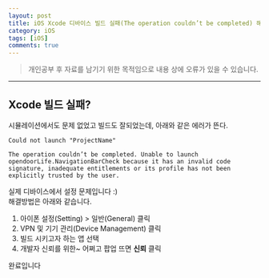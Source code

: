 ```yaml
---
layout: post
title: iOS Xcode 디바이스 빌드 실패(The operation couldn’t be completed) 해결방법
category: iOS
tags: [iOS]
comments: true
---
```


> 개인공부 후 자료를 남기기 위한 목적임으로 내용 상에 오류가 있을 수 있습니다.    

<hr>

## Xcode 빌드 실패?

시뮬레이션에서도 문제 없었고 빌드도 잘되었는데, 아래와 같은 에러가 뜬다.

```
Could not launch "ProjectName"

The operation couldn’t be completed. Unable to launch opendoorLife.NavigationBarCheck because it has an invalid code signature, inadequate entitlements or its profile has not been explicitly trusted by the user.
```

실제 디바이스에서 설정 문제입니다 :)<br>
해결방법은 아래와 같습니다.

1. 아이폰 설정(Setting) > 일반(General) 클릭
2. VPN 및 기기 관리(Device Management) 클릭
3. 빌드 시키고자 하는 앱 선택
4. 개발자 신뢰를 위한~ 어쩌고 팝업 뜨면 **신뢰** 클릭

완료입니다